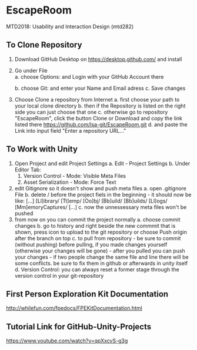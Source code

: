 # EscapeRoom
MTD2018: Usability and Interaction Design (mtd282)


To Clone Repository
--------------------------------------------------------------------------------------------------------------------
1. Download GitHub Desktop on https://desktop.github.com/ and install
2. Go under File  
    a. choose Options: and Login with your GitHub Account there
    
    b. choose Git: and enter your Name and Email adress
    c. Save changes
3. Choose Clone a repository from Internet
    a. first choose your path to your local clone directory
    b. then if the Repository is listed on the right side you can just choose that one
    c. otherwise go to repository "EscapeRoom", click the button Clone or Download and copy the link listed there
       https://github.com/Isa-git/EscapeRoom.git
    d. and paste the Link into input field "Enter a repository URL..."

    
 To Work with Unity
--------------------------------------------------------------------------------------------------------------------   
1. Open Project and edit Project Settings
    a. Edit - Project Settings
    b. Under Editor Tab:
	1. Version Control - Mode: Visible Meta Files
	2. Asset Serialization - Mode: Force Text
2. edit Gitignore so it doesn't show and push meta files
    a. open .gitignore File
    b. delete / before the project fiels in the beginning - it should now be like: 
	[...]
	[Ll]ibrary/
	[Tt]emp/
	[Oo]bj/
	[Bb]uild/
	[Bb]uilds/
	[Ll]ogs/
	[Mm]emoryCaptures/
	[...]
    c. now the unnessessary meta files won't be pushed 
3. from now on you can commit the project normally
    a. choose commit changes
    b. go to history and right beside the new commmit that is shown, press icon to upload to the git repository
       or choose Push origin after the branch on top
    c. to pull from repository 
       - be sure to commit (without pushing) before pulling, if you made changes yourself (otherwise your changes will be gone)
       - after you pulled you can push your changes
       - if two people change the same file and line there will be some conflicts. be sure to fix them in github or afterwards in unity itself
    d. Version Control: you can always reset a former stage through the version control in your git-repository


First Person Exploration Kit Documentation
--------------------------------------------------------------------------------------------------------------------
http://whilefun.com/fpedocs/FPEKitDocumentation.html


Tutorial Link for GitHub-Unity-Projects
--------------------------------------------------------------------------------------------------------------------
https://www.youtube.com/watch?v=qpXxcvS-g3g
